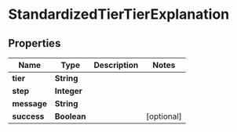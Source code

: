 # StandardizedTierTierExplanation

## Properties
Name | Type | Description | Notes
------------ | ------------- | ------------- | -------------
**tier** | **String** |  | 
**step** | **Integer** |  | 
**message** | **String** |  | 
**success** | **Boolean** |  |  [optional]

